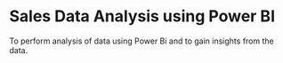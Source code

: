 # Sales Data Analysis using Power BI
To perform analysis of data using Power Bi and to gain insights from the data.
